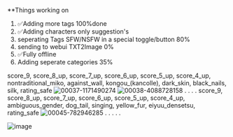 **Things working on 
1.  ✅Adding more tags 100%done
2.  ✅Adding characters only suggestion's
3. seperating Tags SFW/NSFW in a special toggle/button 80%
4. sending to webui TXT2Image 0%
5.  ✅Fully offline
6. Adding seperate categories 35%
    
score_9, score_8_up, score_7_up, score_6_up, score_5_up, score_4_up, nontraditional_miko, against_wall, kongou_(kancolle), dark_skin, black_nails, silk, rating_safe
![00037-1171490274](https://github.com/dan4in/Random-Danbooru-Tags-Generator-Pony/assets/53431991/415b402e-f2b1-426e-9560-78f6148f220f)
![00038-4088728158](https://github.com/dan4in/Random-Danbooru-Tags-Generator-Pony/assets/53431991/25981b30-6502-4963-978b-eaa2097e408d)
.
.
.
.
score_9, score_8_up, score_7_up, score_6_up, score_5_up, score_4_up, ambiguous_gender, dog_tail, singing, yellow_fur, eiyuu_densetsu, rating_safe
![00045-782946285](https://github.com/dan4in/Random-Danbooru-Tags-Generator-Pony/assets/53431991/045a3229-beb1-4fd1-82a0-e563c41982ea)
.
.
.
.
.

![image](https://github.com/dan4in/Random-Danbooru-Tags-Generator-Pony/assets/53431991/dad81aa0-783b-4eac-86dc-efc252598d57)


